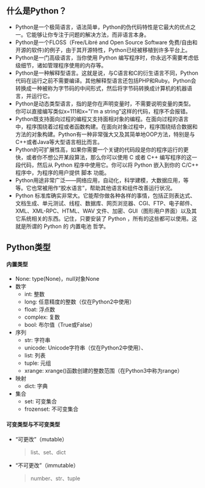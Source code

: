 ## 什么是Python？
- Python是一个极简语言，语法简单，Python的伪代码特性是它最大的优点之一。它能够让你专注于问题的解决方法，而非语言本身。
- Python是一个FLOSS（Free/Libré and Open Source Software 免费/自由和开源的软件)的例子，由于其开源特性，Python已经被移植到许多平台上。
- Python是一门高级语言，当你使用 Python 编写程序时，你永远不需要考虑低级细节，诸如管理程序使用的内存等。
- Python是一种解释型语言。这就是说，与C语言和C的衍生语言不同，Python代码在运行之前不需要编译。其他解释型语言还包括PHP和Ruby。Python会转换成一种被称为字节码的中间形式，然后将字节码转换成计算机的机器语言，并运行它。
- Python是动态类型语言，指的是你在声明变量时，不需要说明变量的类型。你可以直接编写类似x=111和x="I'm a string"这样的代码，程序不会报错。
- Python既支持面向过程的编程又支持面相对象的编程。在面向过程的语言中，程序围绕着过程或者函数构建。在面向对象过程中，程序围绕结合数据和方法的对象构建。Python有一种非常强大又及其简单地OOP方法，特别是与C++或者Java等大型语言相比而言。
- Python的可扩展性高，如果你需要一个关键的代码段是你的程序运行的更快，或者你不想公开某段算法，那么你可以使用 C 或者 C++ 编写程序的这一段代码，然后从 Python 程序中使用它。你可以将 Python 嵌入到你的 C/C++ 程序中，为程序的用户提供 脚本 功能。
- Python用途非常广泛——网络应用，自动化，科学建模，大数据应用，等等。它也常被用作“胶水语言”，帮助其他语言和组件改善运行状况。
- Python 标准库确实非常大。它能帮你做各种各样的事情，包括正则表达式、文档生成、单元测试、线程、数据库、网页浏览器、CGI、FTP、电子邮件、XML、XML-RPC、HTML、WAV 文件、加密、GUI（图形用户界面）以及其它系统相关的东西。记住，只要安装了 Python ，所有的这些都可以使用。这就是所谓的 Python 的  内置电池 哲学。


## Python类型

#### 内置类型
- None: type(None)，null对象None
- 数字
  - int: 整数
  - long: 任意精度的整数（仅在Python2中使用）
  - float: 浮点数
  - complex: 复数
  - bool: 布尔值（True或False）
- 序列
  - str: 字符串
  - unicode: Unicode字符串（仅在Python2中使用）、
  - list: 列表
  - tuple: 元组
  - xrange: xrange()函数创建的整数范围（在Python3中称为range）
- 映射
  - dict: 字典
- 集合
  - set: 可变集合
  - frozenset: 不可变集合

#### 可变类型与不可变类型

- “可更改”（mutable）
  > list、set、dict
- “不可更改”（immutable）
  > number、str、tuple

#### 
